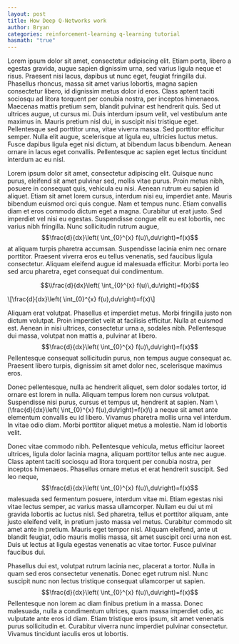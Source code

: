 ```yaml
---
layout: post
title: How Deep Q-Networks work
author: Bryan
categories: reinforcement-learning q-learning tutorial
hasmath: "true"
---
```

Lorem ipsum dolor sit amet, consectetur adipiscing elit. Etiam porta, libero a egestas gravida, augue sapien dignissim urna, sed varius ligula neque et risus. Praesent nisi lacus, dapibus ut nunc eget, feugiat fringilla dui. Phasellus rhoncus, massa sit amet varius lobortis, magna sapien consectetur libero, id dignissim metus dolor id eros. Class aptent taciti sociosqu ad litora torquent per conubia nostra, per inceptos himenaeos. Maecenas mattis pretium sem, blandit pulvinar est hendrerit quis. Sed ut ultrices augue, ut cursus mi. Duis interdum ipsum velit, vel vestibulum ante maximus in. Mauris pretium nisl dui, in suscipit nisi tristique eget. Pellentesque sed porttitor urna, vitae viverra massa. Sed porttitor efficitur semper. Nulla elit augue, scelerisque at ligula eu, ultricies luctus metus. Fusce dapibus ligula eget nisi dictum, at bibendum lacus bibendum. Aenean ornare in lacus eget convallis. Pellentesque ac sapien eget lectus tincidunt interdum ac eu nisl.

Lorem ipsum dolor sit amet, consectetur adipiscing elit. Quisque nunc purus, eleifend sit amet pulvinar sed, mollis vitae purus. Proin metus nibh, posuere in consequat quis, vehicula eu nisi. Aenean rutrum eu sapien id aliquet. Etiam sit amet lorem cursus, interdum nisi eu, imperdiet ante. Mauris bibendum euismod orci quis congue. Nam et tempus nunc. Etiam convallis diam et eros commodo dictum eget a magna. Curabitur ut erat justo. Sed imperdiet vel nisi eu egestas. Suspendisse congue elit eu est lobortis, nec varius nibh fringilla. Nunc sollicitudin rutrum augue, $$\frac{d}{dx}\left( \int_{0}^{x} f(u)\,du\right)=f(x)$$ at aliquam turpis pharetra accumsan. Suspendisse lacinia enim nec ornare porttitor. Praesent viverra eros eu tellus venenatis, sed faucibus ligula consectetur. Aliquam eleifend augue id malesuada efficitur. Morbi porta leo sed arcu pharetra, eget consequat dui condimentum.

$$\\frac{d}{dx}\left( \int_{0}^{x} f(u)\,du\right)=f(x)$$

\\[\\frac{d}{dx}\left( \int_{0}^{x} f(u)\,du\right)=f(x)\\]

Aliquam erat volutpat. Phasellus et imperdiet metus. Morbi fringilla justo non dictum volutpat. Proin imperdiet velit at facilisis efficitur. Nulla at euismod est. Aenean in nisi ultrices, consectetur urna a, sodales nibh. Pellentesque dui massa, volutpat non mattis a, pulvinar at libero. $$\frac{d}{dx}\left( \int_{0}^{x} f(u)\,du\right)=f(x)$$ Pellentesque consequat sollicitudin purus, non tempus augue consequat ac. Praesent libero turpis, dignissim sit amet dolor nec, scelerisque maximus eros.

Donec pellentesque, nulla ac hendrerit aliquet, sem dolor sodales tortor, id ornare est lorem in nulla. Aliquam tempus lorem non cursus volutpat. Suspendisse nisi purus, cursus et tempus ut, hendrerit at sapien. Nam \\(\\frac{d}{dx}\left( \int_{0}^{x} f(u)\,du\right)=f(x)\\) a neque sit amet ante elementum convallis eu id libero. Vivamus pharetra mollis urna vel interdum. In vitae odio diam. Morbi porttitor aliquet metus a molestie. Nam id lobortis velit.

Donec vitae commodo nibh. Pellentesque vehicula, metus efficitur laoreet ultrices, ligula dolor lacinia magna, aliquam porttitor tellus ante nec augue. Class aptent taciti sociosqu ad litora torquent per conubia nostra, per inceptos himenaeos. Phasellus ornare metus et erat hendrerit suscipit. Sed leo neque, $$\frac{d}{dx}\left( \int_{0}^{x} f(u)\,du\right)=f(x)$$ malesuada sed fermentum posuere, interdum vitae mi. Etiam egestas nisi vitae lectus semper, ac varius massa ullamcorper. Nullam eu dui ut mi gravida lobortis ac luctus nisl. Sed pharetra, tellus et porttitor aliquam, ante justo eleifend velit, in pretium justo massa vel metus. Curabitur commodo sit amet ante in pretium. Mauris eget tempor nisl. Aliquam eleifend, ante ut blandit feugiat, odio mauris mollis massa, sit amet suscipit orci urna non est. Duis ut lectus at ligula egestas venenatis ac vitae tortor. Fusce pulvinar faucibus dui.

Phasellus dui est, volutpat rutrum lacinia nec, placerat a tortor. Nulla in quam sed eros consectetur venenatis. Donec eget rutrum nisl. Nunc suscipit nunc non lectus tristique consequat ullamcorper ut sapien. $$\frac{d}{dx}\left( \int_{0}^{x} f(u)\,du\right)=f(x)$$ Pellentesque non lorem ac diam finibus pretium in a massa. Donec malesuada, nulla a condimentum ultrices, quam massa imperdiet odio, ac vulputate ante eros id diam. Etiam tristique eros ipsum, sit amet venenatis purus sollicitudin et. Curabitur viverra nunc imperdiet pulvinar consectetur. Vivamus tincidunt iaculis eros ut lobortis.